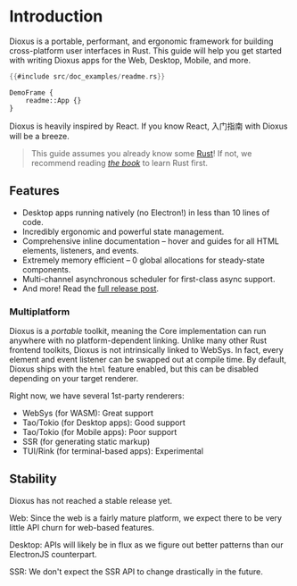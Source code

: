# Introduction

Dioxus is a portable, performant, and ergonomic framework for building cross-platform user interfaces in Rust. This guide will help you get started with writing Dioxus apps for the Web, Desktop, Mobile, and more.

```rust
{{#include src/doc_examples/readme.rs}}
```

```inject-dioxus
DemoFrame {
    readme::App {}
}
```

Dioxus is heavily inspired by React. If you know React, 入门指南 with Dioxus will be a breeze.

> This guide assumes you already know some [Rust](https://www.rust-lang.org/)! If not, we recommend reading [*the book*](https://doc.rust-lang.org/book/ch01-00-getting-started.html) to learn Rust first.

## Features

- Desktop apps running natively (no Electron!) in less than 10 lines of code.
- Incredibly ergonomic and powerful state management.
- Comprehensive inline documentation – hover and guides for all HTML elements, listeners, and events.
- Extremely memory efficient – 0 global allocations for steady-state components.
- Multi-channel asynchronous scheduler for first-class async support.
- And more! Read the [full release post](https://dioxuslabs.com/blog/introducing-dioxus/).

### Multiplatform

Dioxus is a *portable* toolkit, meaning the Core implementation can run anywhere with no platform-dependent linking. Unlike many other Rust frontend toolkits, Dioxus is not intrinsically linked to WebSys. In fact, every element and event listener can be swapped out at compile time. By default, Dioxus ships with the `html` feature enabled, but this can be disabled depending on your target renderer.

Right now, we have several 1st-party renderers:
- WebSys (for WASM): Great support
- Tao/Tokio (for Desktop apps): Good support
- Tao/Tokio (for Mobile apps): Poor support
- SSR (for generating static markup)
- TUI/Rink (for terminal-based apps): Experimental

## Stability

Dioxus has not reached a stable release yet.

Web: Since the web is a fairly mature platform, we expect there to be very little API churn for web-based features.

Desktop: APIs will likely be in flux as we figure out better patterns than our ElectronJS counterpart.

SSR: We don't expect the SSR API to change drastically in the future.
